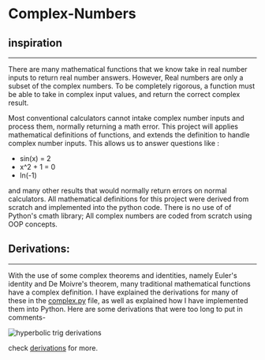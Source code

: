 # Complex-Numbers
## inspiration
****
There are many mathematical functions that we know take in real number inputs to return real number answers. However, Real numbers are only a subset of the complex numbers. To be completely rigorous, a function must be able to take in complex input values, and return the correct complex result. 

Most conventional calculators cannot intake complex number inputs and process them, normally returning a math error. This project will applies mathematical definitions of functions, and extends the definition to handle complex number inputs.
This allows us to answer questions like :
- sin(x) = 2
- x^2 + 1 = 0
- ln(-1)


and many other results that would normally return errors on normal calculators.
All mathematical definitions for this project were derived from scratch and implemented into the python code. There is no use of of Python's cmath library; All complex numbers are coded from scratch using OOP concepts.


## Derivations:
****

With the use of some complex theorems and identities, namely Euler's identity and De Moivre's theorem, many traditional mathematical functions have a complex definition. I have explained the derivations for many of these in the [complex.py](<./model/complex.py>) file, as well as explained how I have implemented them into Python.
Here are some derivations that were too long to put in comments-

![hyperbolic trig derivations](./derivations/hyperbolic-trig/hyp-trig-3.png)

check [derivations](<./derivations>) for more.


